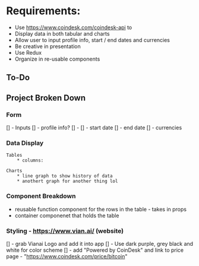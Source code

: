 # Requirements:
* Use https://www.coindesk.com/coindesk-api to
* Display data in both tabular and charts
* Allow user to input profile info, start / end dates and currencies
* Be creative in presentation
* Use Redux
* Organize in re-usable components

## To-Do

## Project Broken Down

### Form
[] - Inputs
    [] - profile info?
        [] - 
    [] - start date
    [] - end date
    [] - currencies

### Data Display
    Tables
        * columns:

    Charts
        * line graph to show history of data
        * anothert graph for another thing lol

### Component Breakdown
* reusable function component for the rows in the table - takes in props
* container componenet that holds the table


### Styling - https://www.vian.ai/ (website)
[] - grab Vianai Logo and add it into app
[] - Use dark purple, grey black and white for color scheme
[] - add "Powered by CoinDesk" and link to price page - "https://www.coindesk.com/price/bitcoin"